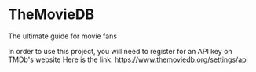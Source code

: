 # TheMovieDB
The ultimate guide for movie fans

In order to use this project, you will need to register for an API key on TMDb's website
Here is the link: https://www.themoviedb.org/settings/api
